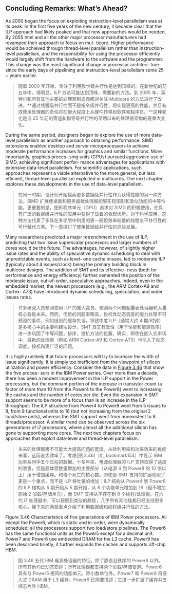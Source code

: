## Concluding Remarks: What’s Ahead?

As 2000 began the focus on exploiting instruction-level parallelism was at its peak. In the first five years of the new century, it became clear that the ILP approach had likely peaked and that new approaches would be needed. By 2005 Intel and all the other major processor manufacturers had revamped their approach to focus on mul- ticore. Higher performance would be achieved through thread-level parallelism rather than instruction-level parallelism, and the responsibility for using the processor efficiently would largely shift from the hardware to the software and the programmer. This change was the most significant change in processor architec- ture since the early days of pipelining and instruction-level parallelism some 25 + years earlier.

> 随着 2000 年开始，专注于利用教学级并行性是达到顶峰的。在新世纪的前五年中，很明显，ILP 方法可能达到顶峰，需要新的方法。到 2005 年，英特尔和所有其他主要的处理器制造商都对关注 Multicore 的方法进行了改进。**通过线程级并行性而不是指令级并行性，将实现更高的性能，并且有效使用处理器的责任将在很大程度上从硬件转移到软件和程序员。**这种变化是自 25 年前的管道和指导级并行性的早期以来的处理器架构的最重大变化。

During the same period, designers began to explore the use of more data-level parallelism as another approach to obtaining performance. SIMD extensions enabled desktop and server microprocessors to achieve moderate performance increases for graphics and similar functions. More importantly, graphics proces- sing units (GPUs) pursued aggressive use of SIMD, achieving significant perfor- mance advantages for applications with extensive data-level parallelism. For scientific applications, such approaches represent a viable alternative to the more general, but less efficient, thread-level parallelism exploited in multicores. The next chapter explores these developments in the use of data-level parallelism.

> 在同一时期，设计师开始探索更多数据级并行性作为获得性能的另一种方法。SIMD 扩展使桌面和服务器微处理器能够实现图形和类似功能的中等性能。更重要的是，图形程序单元（GPU）追求对 SIMD 的积极使用，在具有广泛的数据级并行性的应用中获得了显着的表现优势。对于科学应用，这种方法代表了多具在多学院中利用的更一般但效率较低的线程水平并行性的可行替代方案。下一章探讨了使用数据级并行性的这些发展。

Many researchers predicted a major retrenchment in the use of ILP, predicting that two issue superscalar processors and larger numbers of cores would be the future. The advantages, however, of slightly higher issue rates and the ability of speculative dynamic scheduling to deal with unpredictable events, such as level- one cache misses, led to moderate ILP (typically about 4 issues/clock) being the primary building block in multicore designs. The addition of SMT and its effective- ness (both for performance and energy efficiency) further cemented the position of the moderate issue, out-of-order, speculative approaches. Indeed, even in the embedded market, the newest processors (e.g., the ARM Cortex-A9 and Cortex- A73) have introduced dynamic scheduling, speculation, and wider issues rates.

> 许多研究人员预测使用 ILP 的重大裁员，预测两个问题超量表处理器和大量核心将是未来。然而，优势的问题率略高，投机性动态调度的能力处理不可预测的事件，例如级别的缓存失误，导致中度 ILP（通常大约 4 期/时钟）是多核心中的主要构建块设计。SMT 及其有效性（用于性能和能源效率）进一步巩固了中等问题，排序，投机方法的位置。确实，即使在嵌入式市场中，最新的处理器（例如 ARM Cortex-A9 和 Cortex-A73）也引入了动态调度，投机和更广泛的问题。

It is highly unlikely that future processors will try to increase the width of issue significantly. It is simply too inefficient from the viewpoint of silicon utilization and power efficiency. Consider the data in [Figure 3.46](#_bookmark154) that show the five proces- sors in the IBM Power series. Over more than a decade, there has been a modest improvement in the ILP support in the Power processors, but the dominant portion of the increase in transistor count (a factor of more than 10 from the Power4 to the Power8) went to increasing the caches and the number of cores per die. Even the expansion in SMT support seems to be more of a focus than is an increase in the ILP throughput: The ILP structure from Power4 to Power8 went from 5 issues to 8, from 8 functional units to 16 (but not increasing from the original 2 load/store units), whereas the SMT support went from nonexistent to 8 threads/processor. A similar trend can be observed across the six generations of i7 processors, where almost all the additional silicon has gone to supporting more cores. The next two chapters focus on approaches that exploit data-level and thread-level parallelism.

> 未来的处理器极不可能大大提高问题的宽度。从硅利用率和功率效率的角度来看，这简直太效率了。考虑[图 3.46]（#_ bookmark154）中显示 IBM 功率系列中五个过程的数据。十多年来，电源处理器的 ILP 支持取得了适度的改善，但是晶体管数量增加的主要部分（从电源 4 到 Power8 的 10 倍以上）用于增加缓存。和每个死亡的核心数。即使是 SMT 支持的扩展也似乎更是一个重点，而不是 ILP 吞吐量的增加：ILP 结构从 Power4 到 Power8 的 ILP 结构从 5 期开始从 5 期开始，从 8 个功能单元增加到 16（但不增加原始 2 加载/存储单元），而 SMT 支持从不存在到 8 个线程/处理器。在六代 i7 处理器中，可以观察到类似的趋势，几乎所有其他硅都已经支持更多核心。接下来的两章重点介绍了利用数据级和线程级并行性的方法。

Figure 3.46 Characteristics of five generations of IBM Power processors. All except the Power6, which is static and in-order, were dynamically scheduled; all the processors support two load/store pipelines. The Power6 has the same functional units as the Power5 except for a decimal unit. Power7 and Power8 use embedded DRAM for the L3 cache. Power9 has been described briefly; it further expands the caches and supports off-chip HBM.

> 图 3.46 五代 IBM 电源处理器的特征。除了静态且秩序的 Power6 以外，所有其他均已动态安排；所有处理器都支持两个负载/存储管道。Power6 具有与 Power5 相同的功能单元，除小数单位外。Power7 和 Power8 将嵌入式 DRAM 用于 L3 缓存。Power9 已简要描述；它进一步扩展了缓存并支持芯片外 HBM。
